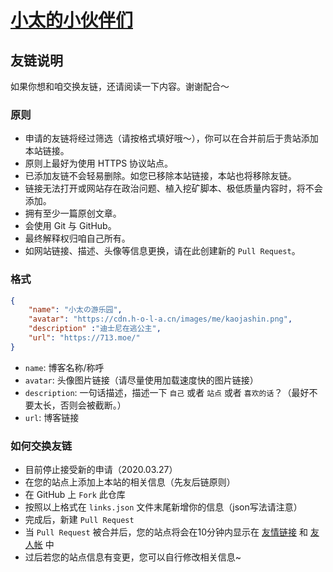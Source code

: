 # [小太的小伙伴们](https://713.moe/friends)

## 友链说明

如果你想和咱交换友链，还请阅读一下内容。谢谢配合～

### 原则

- 申请的友链将经过筛选（请按格式填好哦～），你可以在合并前后于贵站添加本站链接。
- 原则上最好为使用 HTTPS 协议站点。
- 已添加友链不会轻易删除。如您已移除本站链接，本站也将移除友链。
- 链接无法打开或网站存在政治问题、植入挖矿脚本、极低质量内容时，将不会添加。
- 拥有至少一篇原创文章。
- 会使用 Git 与 GitHub。
- 最终解释权归咱自己所有。
- 如网站链接、描述、头像等信息更换，请在此创建新的 `Pull Request`。

### 格式

```json
{
    "name": "小太の游乐园",
    "avatar": "https://cdn.h-o-l-a.cn/images/me/kaojashin.png",
    "description" :"迪士尼在逃公主",
    "url": "https://713.moe/"
}
```

- `name`: 博客名称/称呼
- `avatar`: 头像图片链接（请尽量使用加载速度快的图片链接）
- `description`: 一句话描述，描述一下 `自己` 或者 `站点` 或者 `喜欢的话`？（最好不要太长，否则会被截断。）
- `url`: 博客链接

### 如何交换友链

- 目前停止接受新的申请（2020.03.27）
- 在您的站点上添加上本站的相关信息（先友后链原则）
- 在 GitHub 上 `Fork` 此仓库
- 按照以上格式在 `links.json` 文件末尾新增你的信息（json写法请注意）
- 完成后，新建 `Pull Request`
- 当 `Pull Request` 被合并后，您的站点将会在10分钟内显示在 [友情链接](https://713.moe/friends.html) 和 [友人帐](https://blog.713.moe/friends) 中
- 过后若您的站点信息有变更，您可以自行修改相关信息~
